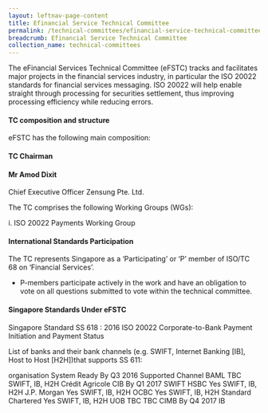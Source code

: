 ```yaml
---
layout: leftnav-page-content
title: Efinancial Service Technical Committee
permalink: /technical-committees/efinancial-service-technical-committee/
breadcrumb: Efinancial Service Technical Committee
collection_name: technical-committees
---
```


The eFinancial Services Technical Committee (eFSTC) tracks and facilitates major projects in the financial services industry, in particular the ISO 20022 standards for financial services messaging. ISO 20022 will help enable straight through processing for securities settlement, thus improving processing efficiency while reducing errors.

#### TC composition and structure
eFSTC has the following main composition:

#### TC Chairman

#### Mr Amod Dixit
Chief Executive Officer
Zensung Pte. Ltd.

The TC comprises the following Working Groups (WGs):

i. ISO 20022 Payments Working Group


#### International Standards Participation
The TC represents Singapore as a ‘Participating’ or ‘P’ member of ISO/TC 68 on ‘Financial Services’.

* P-members participate actively in the work and have an obligation to vote on all questions submitted to vote within the technical committee.

#### Singapore Standards Under eFSTC

Singapore Standard SS 618 : 2016   ISO 20022 Corporate-to-Bank Payment Initiation and Payment Status

List of banks and their bank channels (e.g. SWIFT, Internet Banking [IB], Host to Host [H2H])that supports SS 611:

organisation        System Ready By Q3 2016   Supported Channel
BAML                TBC                       SWIFT, IB, H2H
Crédit Agricole     CIB	By Q1 2017            SWIFT
HSBC                Yes                       SWIFT, IB, H2H
J.P. Morgan         Yes                       SWIFT, IB, H2H
OCBC                Yes                       SWIFT, IB, H2H
Standard Chartered  Yes                       SWIFT, IB, H2H
UOB                 TBC                       TBC
CIMB                By Q4 2017                IB
